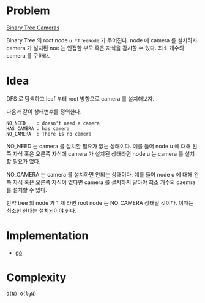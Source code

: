 # Problem

[Binary Tree Cameras](https://leetcode.com/problems/binary-tree-cameras/)

Binary Tree 의 root node `u *TreeNode` 가 주어진다.  node 에 camera 를
설치하자. camera 가 설치된 noe 는 인접한 부모 혹은 자식을 감시할 수
있다.  최소 개수의 camera 를 구하라.

# Idea

DFS 로 탐색하고 leaf 부터 root 방향으로 camera 를 설치해보자.

다음과 같이 상태변수를 정의한다.

```
NO_NEED    : doesn't need a camera
HAS_CAMERA : has camera
NO_CAMERA  : There is no camera
```

NO_NEED 는 camera 를 설치할 필요가 없는 상태이다. 예를 들어 node u 에
대해 왼쪽 자식 혹은 오른쪽 자식에 camera 가 설치된 상태라면 node u 는
camera 를 설치할 필요가 없다.

NO_CAMERA 는 camera 를 설치하면 안되는 상태이다. 예를 들어 node u 에
대해 왼쪽 자식 혹은 오른쪽 자식이 없다면 camera 를 설치하지 말아야
최소 개수의 caemra 를 설치할 수 있다.

만약 tree 의 node 가 1 개 라면 root node 는 NO_CAMERA 상태일 것이다.
이때는 최소한 한대는 설치되어야 한다.

# Implementation

* [go](a.go)

# Complexity

```
O(N) O(lgN)
```
